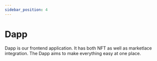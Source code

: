 ```yaml
---
sidebar_position: 4
---
```


# Dapp 

Dapp is our frontend application. It has both NFT as well as marketlace integration. The Dapp aims to make everything easy at one place.
